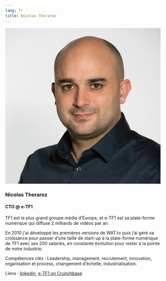 ```yaml
---
lang: fr
title: Nicolas Theraroz
---
```


![Nicolas Theraroz](assets/nicolas.jpg)

### Nicolas Theraroz
#### CTO @ e-TF1

TF1 est le plus grand groupe média d’Europe, et e-TF1 est sa plate-forme numérique qui diffuse 2 milliards de vidéos par an.

En 2010 j'ai développé les premières versions de WAT.tv puis j’ai géré sa croissance pour passer d’une taille de start-up à la plate-forme numérique de TF1 avec ses 200 salariés, en constante évolution pour rester à la pointe de notre industrie.

Compétences clés : Leadership, management, recrutement, innovation, organisation et process, changement d’échelle, industrialisation.

Liens : [linkedin](https://www.linkedin.com/in/ntheraroz/), [e-TF1 on Crunchbase](https://www.crunchbase.com/organization/e-tf1)
